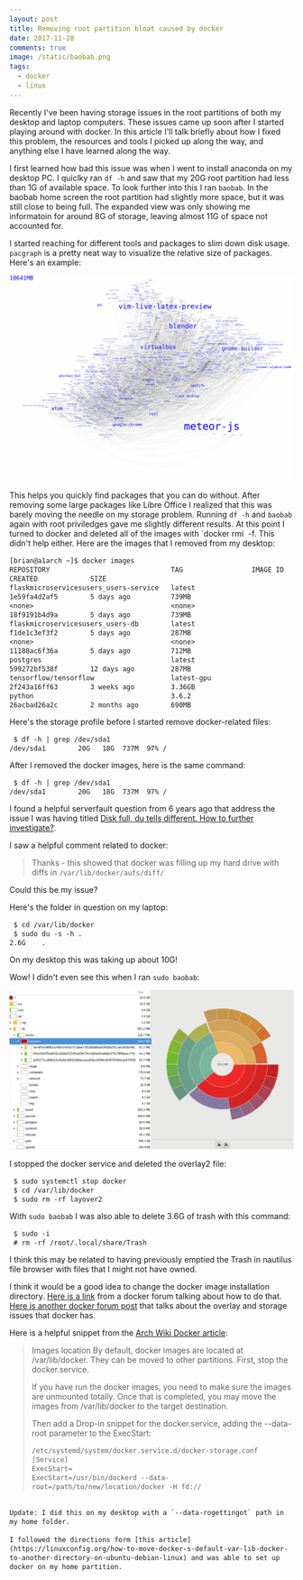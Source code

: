 ```yaml
---
layout: post
title: Removing root partition bloat caused by docker
date: 2017-11-28
comments: true
image: /static/baobab.png
tags:
  - docker
  - linux
---
```


Recently I've been having storage issues in the root partitions of both my desktop and laptop computers. These issues came up soon after I started playing around with docker. In this article I'll talk briefly about how I fixed this problem, the resources and tools I picked up along the way, and anything else I have learned along the way.

I first learned how bad this issue was when I went to install anaconda on my desktop PC. I quiclky ran `df -h` and saw that my 20G root partition had less than 1G of available space. To look further into this I ran `baobab`. In the baobab home screen the root partition had slightly more space, but it was still close to being full. The expanded view was only showing me informatoin for around 8G of storage, leaving almost 11G of space not accounted for.

I started reaching for different tools and packages to slim down disk usage. `pacgraph` is a pretty neat way to visualize the relative size of packages. Here's an example:

![png](/static/pacgraph.png)

This helps you quickly find packages that you can do without. After removing some large packages like Libre Office I realized that this was barely moving the needle on my storage problem. Running `df -h` and `baobab` again with root priviledges gave me slightly different results. At this point I turned to docker and deleted all of the images with `docker rmi <IMAGE ID> -f. This didn't help either. Here are the images that I removed from my desktop:

```
[brian@a1arch ~]$ docker images
REPOSITORY                              TAG                 IMAGE ID            CREATED             SIZE
flaskmicroservicesusers_users-service   latest              1e59fa4d2af5        5 days ago          739MB
<none>                                  <none>              18f9191b4d9a        5 days ago          739MB
flaskmicroservicesusers_users-db        latest              f1de1c3ef3f2        5 days ago          287MB
<none>                                  <none>              11188ac6f36a        5 days ago          712MB
postgres                                latest              599272bf538f        12 days ago         287MB
tensorflow/tensorflow                   latest-gpu          2f243a16ff63        3 weeks ago         3.36GB
python                                  3.6.2               26acbad26a2c        2 months ago        690MB
```

Here's the storage profile before I started remove docker-related files:

```
 $ df -h | grep /dev/sda1
/dev/sda1        20G   18G  737M  97% /
```

After I removed the docker images, here is the same command:

```
 $ df -h | grep /dev/sda1
/dev/sda1        20G   18G  737M  97% /
```

I found a helpful serverfault question from 6 years ago that address the issue I was having titled [Disk full, du tells different. How to further investigate?](https://serverfault.com/questions/275206/disk-full-du-tells-different-how-to-further-investigate).

I saw a helpful comment related to docker:

> Thanks - this showed that docker was filling up my hard drive with diffs in `/var/lib/docker/aufs/diff/`

Could this be my issue?

Here's the folder in question on my laptop:

```
 $ cd /var/lib/docker
 $ sudo du -s -h .
2.6G	.
```

On my desktop this was taking up about 10G!

Wow! I didn't even see this when I ran `sudo baobab`:

![png](/static/baobab.png)

I stopped the docker service and deleted the overlay2 file:

```
 $ sudo systemctl stop docker
 $ cd /var/lib/docker
 $ sudo rm -rf layover2
```

With `sudo baobab` I was also able to delete 3.6G of trash with this command:

```
 $ sudo -i
 # rm -rf /root/.local/share/Trash
```

I think this may be related to having previously emptied the Trash in nautilus file browser with files that I might not have owned.

I think it would be a good idea to change the docker image installation directory. [Here is a link](https://forums.docker.com/t/how-do-i-change-the-docker-image-installation-directory/1169) from a docker forum talking about how to do that. [Here is another docker forum post](https://forums.docker.com/t/some-way-to-clean-up-identify-contents-of-var-lib-docker-overlay/30604) that talks about the overlay and storage issues that docker has.

Here is a helpful snippet from the [Arch Wiki Docker article](https://wiki.archlinux.org/index.php/Docker):

> Images location
> By default, docker images are located at /var/lib/docker. They can be moved to other partitions. First, stop the docker.service.
>
> If you have run the docker images, you need to make sure the images are unmounted totally. Once that is completed, you may move the images from /var/lib/docker to the target destination.
>
> Then add a Drop-in snippet for the docker.service, adding the --data-root parameter to the ExecStart:
>
> ```
> /etc/systemd/system/docker.service.d/docker-storage.conf
> [Service]
> ExecStart=
> ExecStart=/usr/bin/dockerd --data-root=/path/to/new/location/docker -H fd://
> ```

```

Update: I did this on my desktop with a `--data-rogettingot` path in my home folder.

I followed the directions form [this article](https://linuxconfig.org/how-to-move-docker-s-default-var-lib-docker-to-another-directory-on-ubuntu-debian-linux) and was able to set up docker on my home partition.
```
